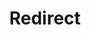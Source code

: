 ﻿---
layout: src/layouts/Redirect.astro
title: Redirect
redirect: https://yamldoc.liuyan.wang/docs/octopus-rest-api/cli/octopus-release
pubDate:  2023-01-01
navSearch: false
navSitemap: false
navMenu: false
---
